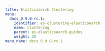 ```yaml
---
title: Elasticsearch Clustering
menu:
  docs_0.9.0-rc.1:
    identifier: es-clustering-elasticsearch
    name: Clustering
    parent: es-elasticsearch-guides
    weight: 20
menu_name: docs_0.9.0-rc.1
---
```


